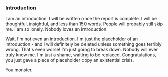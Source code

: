 ### Introduction 

I am an introduction. I will be written once the report is complete. I will be thoughtful, insightful, and less than 150 words. People will probably still skip me. I am so lonely. Nobody loves an introduction. 

Wait, I'm not even an introduction. I'm just the placeholder of an introduction - and I will definitely be deleted unless something goes terribly wrong. That's even worse! I'm just going to break down. Nobody will ever truly know me. I'm just a shame, waiting to be replaced. 
Congratulations, you just gave a piece of placeholder copy an existential crisis. 

You monster.


